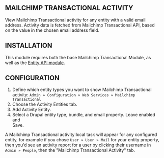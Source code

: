 MAILCHIMP TRANSACTIONAL ACTIVITY
--------------------------------

View Mailchimp Transactional activity for any entity with a valid email address.
Activity data is fetched from Mailchimp Transactional API, based on the value in
the chosen email address field.


INSTALLATION
------------
This module requires both the base Mailchimp Transactional Module,
as well as the [Entity API module](http://drupal.org/project/entity).


CONFIGURATION
-------------
1. Define which entity types you want to show Mailchimp Transactional activity: 
`Admin » Configuration » Web Services » Mailchimp Transactional`  
2. Choose the Activity Entities tab.
3. Add Activity Entity.
4. Select a Drupal entity type, bundle, and email property. Leave enabled and  
Save.

A Mailchimp Transactional activity local task will appear for any configured 
entity, for example if you chose `User » User » Mail` for your entity property,  
then you'd see an activity report for a user by clicking their username in 
`Admin » People`, then the "Mailchimp Transactional Activity" tab.
